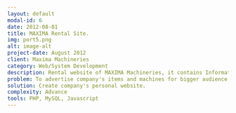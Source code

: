 ```yaml
---
layout: default
modal-id: 6
date: 2012-08-01
title: MAXIMA Rental Site.
img: port5.png
alt: image-alt
project-date: August 2012
client: Maxima Machineries
category: Web/System Development
description: Rental website of MAXIMA Machineries, it contains Information about the company and list of available machines for rental or selling.
problem: To advertise company's items and machines for bigger audience.
solution: Create company's personal website.
complexity: Advance
tools: PHP, MySQL, Javascript
---
```

